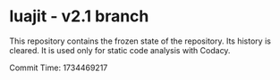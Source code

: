 # luajit - v2.1 branch

This repository contains the frozen state of the repository.
Its history is cleared. It is used only for static code
analysis with Codacy.

Commit Time: 1734469217